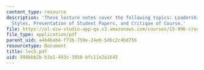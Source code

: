 ```yaml
---
content_type: resource
description: 'These lecture notes cover the following topics: Leadership Traits, Leadership
  Styles, Presentation of Student Papers, and Critique of Course.'
file: https://ol-ocw-studio-app-qa.s3.amazonaws.com/courses/15-996-cross-cultural-leadership-fall-2004/998bbb2bb3a1493c3950bfc11e2a1643_lec5.pdf
file_type: application/pdf
parent_uid: a4b4bab4-f71b-750e-24e6-5d6c2c4bd756
resourcetype: Document
title: lec5.pdf
uid: 998bbb2b-b3a1-493c-3950-bfc11e2a1643
---
```

